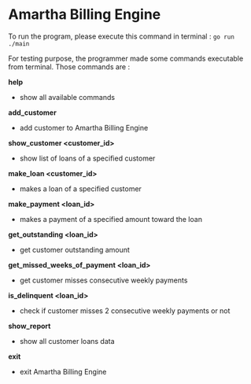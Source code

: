 # Amartha Billing Engine

To run the program, please execute this command in terminal :
`go run ./main`

For testing purpose, the programmer made some commands executable from terminal.
Those commands are :

**help**
- show all available commands

**add_customer <name>**
- add customer to Amartha Billing Engine

**show_customer <customer_id>**
- show list of loans of a specified customer

**make_loan <customer_id>**
- makes a loan of a specified customer

**make_payment <customerId> <loan_id> <amount>**
- makes a payment of a specified amount toward the loan

**get_outstanding <customerId> <loan_id>**
- get customer outstanding amount

**get_missed_weeks_of_payment <customerId> <loan_id>**
- get customer misses consecutive weekly payments

**is_delinquent <customerId> <loan_id>**
- check if customer misses 2 consecutive weekly payments or not

**show_report**
- show all customer loans data

**exit**
- exit Amartha Billing Engine